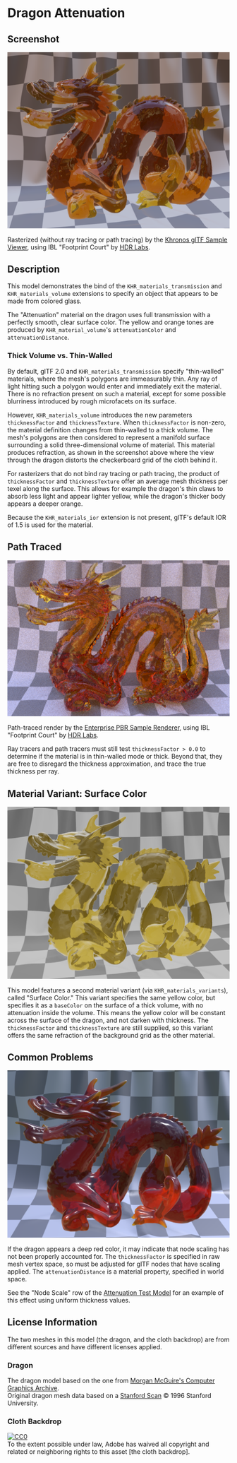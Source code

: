 # Dragon Attenuation

## Screenshot

![screenshot](screenshot/screenshot_large.png)

Rasterized (without ray tracing or path tracing) by the [Khronos glTF Sample Viewer](https://github.khronos.org/glTF-Sample-Viewer-Release/), using IBL "Footprint Court" by [HDR Labs](http://www.hdrlabs.com/sibl/archive.html).

## Description

This model demonstrates the bind of the `KHR_materials_transmission` and `KHR_materials_volume` extensions to specify an object that appears to be made from colored glass.

The "Attenuation" material on the dragon uses full transmission with a perfectly smooth, clear surface color.  The yellow and orange tones are produced by `KHR_material_volume`'s `attenuationColor` and `attenuationDistance`.

### Thick Volume vs. Thin-Walled

By default, glTF 2.0 and `KHR_materials_transmission` specify "thin-walled" materials, where the mesh's polygons are immeasurably thin.  Any ray of light hitting such a polygon would enter and immediately exit the material.  There is no refraction present on such a material, except for some possible blurriness introduced by rough microfacets on its surface.

However, `KHR_materials_volume` introduces the new parameters `thicknessFactor` and `thicknessTexture`.  When `thicknessFactor` is non-zero, the material definition changes from thin-walled to a thick volume.  The mesh's polygons are then considered to represent a manifold surface surrounding a solid three-dimensional volume of material.  This material produces refraction, as shown in the screenshot above where the view through the dragon distorts the checkerboard grid of the cloth behind it.

For rasterizers that do not bind ray tracing or path tracing, the product of `thicknessFactor` and `thicknessTexture` offer an average mesh thickness per texel along the surface.  This allows for example the dragon's thin claws to absorb less light and appear lighter yellow, while the dragon's thicker body appears a deeper orange.

Because the `KHR_materials_ior` extension is not present, glTF's default IOR of 1.5 is used for the material.

## Path Traced

![screenshot](screenshot/screenshot_pathTraced.png)

Path-traced render by the [Enterprise PBR Sample Renderer](https://github.com/DassaultSystemes-Technology/dspbr-pt), using IBL "Footprint Court" by [HDR Labs](http://www.hdrlabs.com/sibl/archive.html).

Ray tracers and path tracers must still test `thicknessFactor > 0.0` to determine if the material is in thin-walled mode or thick.  Beyond that, they are free to disregard the thickness approximation, and trace the true thickness per ray.

## Material Variant: Surface Color

![screenshot](screenshot/surface_color.png)

This model features a second material variant (via `KHR_materials_variants`), called "Surface Color."  This variant specifies the same yellow color, but specifies it as a `baseColor` on the surface of a thick volume, with no attenuation inside the volume.  This means the yellow color will be constant across the surface of the dragon, and not darken with thickness.  The `thicknessFactor` and `thicknessTexture` are still supplied, so this variant offers the same refraction of the background grid as the other material.

## Common Problems

![screenshot](screenshot/too-dark.png)

If the dragon appears a deep red color, it may indicate that node scaling has not been properly accounted for.  The `thicknessFactor` is specified in raw mesh vertex space, so must be adjusted for glTF nodes that have scaling applied.  The `attenuationDistance` is a material property, specified in world space.

See the "Node Scale" row of the [Attenuation Test Model](https://github.com/KhronosGroup/glTF-Sample-Models/tree/master/2.0/AttenuationTest) for an example of this effect using uniform thickness values.

## License Information

The two meshes in this model (the dragon, and the cloth backdrop) are from different sources and have different licenses applied.

### Dragon

The dragon model based on the one from [Morgan McGuire's Computer Graphics Archive](https://casual-effects.com/data).  
Original dragon mesh data based on a [Stanford Scan](http://www.graphics.stanford.edu/data/3Dscanrep/)
&copy; 1996 Stanford University.

### Cloth Backdrop

[![CC0](http://i.creativecommons.org/p/zero/1.0/88x31.png)](http://creativecommons.org/publicdomain/zero/1.0/)  
To the extent possible under law, Adobe has waived all copyright and related or neighboring rights to this asset [the cloth backdrop].
